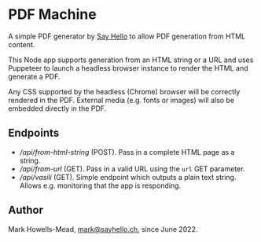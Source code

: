 # PDF Machine

A simple PDF generator by [Say Hello](https://sayhello.ch/) to allow PDF generation from HTML content.

This Node app supports generation from an HTML string or a URL and uses Puppeteer to launch a headless browser instance to render the HTML and generate a PDF. 

Any CSS supported by the headless (Chrome) browser will be correctly rendered in the PDF. External media (e.g. fonts or images) will also be embedded directly in the PDF.

## Endpoints

* */api/from-html-string* (POST). Pass in a complete HTML page as a string.
* */api/from-url* (GET). Pass in a valid URL using the `url` GET parameter.
* */api/vasili* (GET). Simple endpoint which outputs a plain text string. Allows e.g. monitoring that the app is responding.

## Author

Mark Howells-Mead, mark@sayhello.ch, since June 2022.
